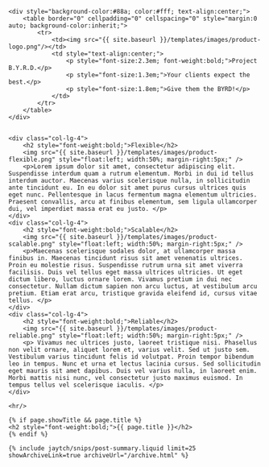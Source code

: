 <div class="col-lg-12"> 

    <div style="background-color:#88a; color:#fff; text-align:center;">
        <table border="0" cellpadding="0" cellspacing="0" style="margin:0 auto; background-color:inherit;">
            <tr>
                <td><img src="{{ site.baseurl }}/templates/images/product-logo.png"/></td>
                <td style="text-align:center;">
                    <p style="font-size:2.3em; font-weight:bold;">Project B.Y.R.D.</p>
                    <p style="font-size:1.3em;">Your clients expect the best.</p>
                    <p style="font-size:1.8em;">Give them the BYRD!</p>
                </td>
            </tr>
        </table>
    </div>


    <div class="col-lg-4">
        <h2 style="font-weight:bold;">Flexible</h2>
        <img src="{{ site.baseurl }}/templates/images/product-flexible.png" style="float:left; width:50%; margin-right:5px;" />
        <p>Lorem ipsum dolor sit amet, consectetur adipiscing elit. Suspendisse interdum quam a rutrum elementum. Morbi in dui id tellus interdum auctor. Maecenas varius scelerisque nulla, in sollicitudin ante tincidunt eu. In eu dolor sit amet purus cursus ultrices quis eget nunc. Pellentesque in lacus fermentum magna elementum ultricies. Praesent convallis, arcu at finibus elementum, sem ligula ullamcorper dui, vel imperdiet massa erat eu justo. </p>
    </div>
    <div class="col-lg-4">
        <h2 style="font-weight:bold;">Scalable</h2>
        <img src="{{ site.baseurl }}/templates/images/product-scalable.png" style="float:left; width:50%; margin-right:5px;" />
        <p>Maecenas scelerisque sodales dolor, at ullamcorper massa finibus in. Maecenas tincidunt risus sit amet venenatis ultrices. Proin eu molestie risus. Suspendisse rutrum urna sit amet viverra facilisis. Duis vel tellus eget massa ultrices ultricies. Ut eget dictum libero, luctus ornare lorem. Vivamus pretium in dui nec consectetur. Nullam dictum sapien non arcu luctus, at vestibulum arcu pretium. Etiam erat arcu, tristique gravida eleifend id, cursus vitae tellus. </p> 
    </div>
    <div class="col-lg-4">
        <h2 style="font-weight:bold;">Reliable</h2>
        <img src="{{ site.baseurl }}/templates/images/product-reliable.png" style="float:left; width:50%; margin-right:5px;" />
        <p> Vivamus nec ultrices justo, laoreet tristique nisi. Phasellus non velit ornare, aliquet lorem et, varius velit. Sed ut justo sem. Vestibulum varius tincidunt felis id volutpat. Proin tempor bibendum leo in tempus. Nunc et urna et lectus lacinia cursus. Sed sollicitudin eget mauris sit amet dapibus. Duis vel varius nulla, in laoreet enim. Morbi mattis nisi nunc, vel consectetur justo maximus euismod. In tempus tellus vel scelerisque iaculis. </p>
    </div>
    
</div>
<div class="col-lg-12">

    <hr/>

    {% if page.showTitle && page.title %}
    <h2 style="font-weight:bold;">{{ page.title }}</h2>
    {% endif %}

    {% include jaytch/snips/post-summary.liquid limit=25 showArchiveLink=true archiveUrl="/archive.html" %}

</div>